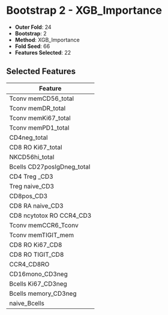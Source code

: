 # Bootstrap 2 - XGB_Importance

- **Outer Fold**: 24
- **Bootstrap**: 2
- **Method**: XGB_Importance
- **Fold Seed**: 66
- **Features Selected**: 22

## Selected Features

| Feature |
|---------|
| Tconv memCD56_total |
| Tconv memDR_total |
| Tconv memKi67_total |
| Tconv memPD1_total |
| CD4neg_total |
| CD8 RO Ki67_total |
| NKCD56hi_total |
| Bcells CD27posIgDneg_total |
| CD4 Treg _CD3 |
| Treg naive_CD3 |
| CD8pos_CD3 |
| CD8 RA naive_CD3 |
| CD8 ncytotox RO CCR4_CD3 |
| Tconv memCCR6_Tconv |
| Tconv memTIGIT_mem |
| CD8 RO Ki67_CD8 |
| CD8 RO TIGIT_CD8 |
| CCR4_CD8RO |
| CD16mono_CD3neg |
| Bcells Ki67_CD3neg |
| Bcells memory_CD3neg |
| naive_Bcells |
